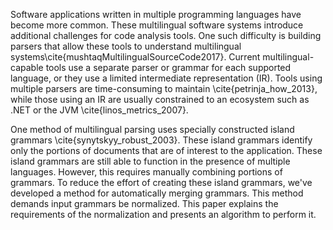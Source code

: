 Software applications written in multiple programming languages have become more common. These multilingual software systems introduce additional challenges for code analysis tools. One such difficulty is building parsers that allow these tools to understand multilingual systems\cite{mushtaqMultilingualSourceCode2017}. Current multilingual-capable tools use a separate parser or grammar for each supported language, or they use a limited intermediate representation (IR). Tools using multiple parsers are time-consuming to maintain \cite{petrinja_how_2013}, while those using an IR are usually constrained to an ecosystem such as .NET or the JVM \cite{linos_metrics_2007}.

One method of multilingual parsing uses specially constructed island grammars \cite{synytskyy_robust_2003}. These island grammars identify only the portions of documents that are of interest to the application. These island grammars are still able to function in the presence of multiple languages. However, this requires manually combining portions of grammars. To reduce the effort of creating these island grammars, we've developed a method for automatically merging grammars. This method demands input grammars be normalized. This paper explains the requirements of the normalization and presents an algorithm to perform it. 